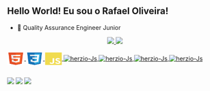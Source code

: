 ## Hello World! Eu sou o Rafael Oliveira!

- 📖 Quality Assurance Engineer Junior 

<div align="center">
  <a href="https://github.com/8liveirafa">
  <img height="150em" src="https://github-readme-stats.vercel.app/api?username=8liveirafa&show=stars,commits,prs,issues,contrib&theme=dark"/>
  <img height="150em" src="https://github-readme-stats.vercel.app/api/top-langs/?username=8liveirafa&layout=compact&langs_count=7&theme=dark"/>
</div>
 <div style="display: inline_block"><br>
  <img align="center" alt="herzio-HTML" height="30" width="40" src="https://raw.githubusercontent.com/devicons/devicon/master/icons/html5/html5-original.svg">
  <img align="center" alt="herzio-CSS" height="30" width="40" src="https://raw.githubusercontent.com/devicons/devicon/master/icons/css3/css3-original.svg">
  <img align="center" alt="herzio-Js" height="30" width="40" src="https://raw.githubusercontent.com/devicons/devicon/master/icons/javascript/javascript-plain.svg">
  <img align="center" alt="herzio-Js" height="30" width="40" src="https://www.svgrepo.com/show/354321/selenium.svg">
  <img align="center" alt="herzio-Js" height="30" width="40" src="https://static-00.iconduck.com/assets.00/cypress-icon-512x511-29zvfts6.png">
  <img align="center" alt="herzio-Js" height="30" width="40" src="https://seeklogo.com/images/P/playwright-logo-22FA8B9E63-seeklogo.com.png">
  <img align="center" alt="herzio-Js" height="30" width="40" src="https://www.svgrepo.com/show/354202/postman-icon.svg">
</div>

##

<div>
  <a href="https://https://www.linkedin.com/in/rafael-oliveira-4aa402154/" target="_blank"><img src="https://img.shields.io/badge/-LinkedIn-%230077B5?style=for-the-badge&logo=linkedin&logoColor=white" target="_blank"></a>
  <a href = "mailto:rafaeel.rro@gmail.com"><img src="https://img.shields.io/badge/Gmail-D14836?style=for-the-badge&logo=gmail&logoColor=white" target="_blank"></a>
  <a href = "https://api.whatsapp.com/send?phone=351931350444"><img src="https://img.shields.io/badge/WhatsApp-25D366?style=for-the-badge&logo=whatsapp&logoColor=white" target="_blank"></a>
  </div>
